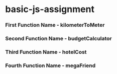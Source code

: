 # basic-js-assignment

### First Function Name - kilometerToMeter

### Second Function Name - budgetCalculator

### Third Function Name - hotelCost

### Fourth Function Name - megaFriend
